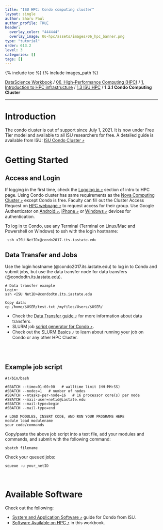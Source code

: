 ```yaml
---
title: "ISU HPC: Condo computing cluster"
layout: single
author: Sharu Paul
author_profile: TRUE
header:
  overlay_color: "444444"
  overlay_image: 06-hpc/assets/images/06_hpc_banner.png
type: "tutorial"
order: 613.2
level: 3
categories: []
tags: []
---
```


{% include toc %}
{% include images_path %}

[DataScience Workbook](https://datascience.101workbook.org/) / [06. High-Performance Computing (HPC)](../../00-IntroToHPC-LandingPage.md) / [1. Introduction to HPC infrastructure](../01-introduction-to-hpc-infrastructure.md) / [1.3 ISU HPC](01-isu-hpc-intro.md) / **1.3.1 Condo Computing Cluster**

---


# Introduction

The condo cluster is out of support since July 1, 2021. It is now under Free Tier model and available to all ISU researchers for free. A detailed guide is available from ISU: <a href="https://www.hpc.iastate.edu/guides/condo-2017" target="_blank">ISU Condo Cluster ⤴</a>
<br>

# Getting Started
## Access and Login
If logging in the first time, check the <a href="https://datascience.101workbook.org/06-IntroToHPC/01-HPC-NETWORKS/03-ISUHPC/01-isu-hpc-intro#logging-in" target="_blank">Logging in ⤴</a> section of intro to HPC page. Using Condo cluster has same requirements as the [Nova Computing Cluster ⤴](03-isu-hpc-nova-cluster) except Condo is free. Faculty can fill out the Cluster Access Request on <a href="https://www.hpc.iastate.edu/" target="_blank">HPC webpage ⤴</a> to request access for their group. Use Google Authenticator on <a href="https://www.hpc.iastate.edu/guides/condo-2017/access-and-login/google-auth-on-android" target="_blank">Android ⤴</a>, <a href="https://www.hpc.iastate.edu/guides/condo-2017/access-and-login/google-auth-on-iphone-ipad-ipod" target="_blank">iPhone ⤴</a> or <a href="https://www.hpc.iastate.edu/guides/condo-2017/access-and-login/google-auth-on-windows" target="_blank">Windows ⤴</a> devices for authentication.


To log in to Condo, use any Terminal (Terminal on Linux/Mac and Powershell on Windows) to ssh with the login hostname:

```
 ssh <ISU NetID>@condo2017.its.iastate.edu
```

## Data Transfer and Jobs
Use the login hostname (@condo2017.its.iastate.edu) to log in to Condo and submit jobs, but use the data transfer node for data transfers (@condodtn.its.iastate.edu).

```
# Data transfer example
Login:
ssh <ISU NetID>@condodtn.its.iastate.edu

Copy data:
cp /home/$USER/test.txt /myfiles/Users/$USER/
```

* Check the <a href="https://www.hpc.iastate.edu/guides/introduction-to-hpc-clusters/getting-data-to-and-from-the-cluster" target="_blank">Data Transfer guide ⤴</a> for more information about data transfers.
* SLURM job <a href="https://www.hpc.iastate.edu/guides/condo-2017/slurm-job-script-generator-for-condo" target="_blank">script generator for Condo ⤴</a>.
* Check out the <a href="https://datascience.101workbook.org/06-IntroToHPC/05-JOB-QUEUE/01-SLURM/01-slurm-basics" target="_blank">SLURM Basics ⤴</a> to learn about running your job on Condo or any other HPC Cluster.
<br>
<br>

## Example job script

```
#!/bin/bash

#SBATCH --time=01:00:00   # walltime limit (HH:MM:SS)
#SBATCH --nodes=1   # number of nodes
#SBATCH --ntasks-per-node=16   # 16 processor core(s) per node
#SBATCH --mail-user=netid@iastate.edu
#SBATCH --mail-type=begin
#SBATCH --mail-type=end

# LOAD MODULES, INSERT CODE, AND RUN YOUR PROGRAMS HERE
module load modulename
your code/commands
```

Copy/paste the above job script into a text file, add your modules and commands, and submit with the following command:

```
sbatch filename
```

Check your queued jobs:

```
squeue -u your_netID
```

<br>

# Available Software
Check out the following:
* <a href="https://www.hpc.iastate.edu/guides/condo-2017/software" target="_blank">System and Application Software ⤴</a> guide for Condo from ISU.
* <a href="https://datascience.101workbook.org/06-IntroToHPC/04-SOFTWARE/01-software-available-on-HPC" target="_blank">Software Available on HPC ⤴</a> in this workbook.
<br>
<br>
